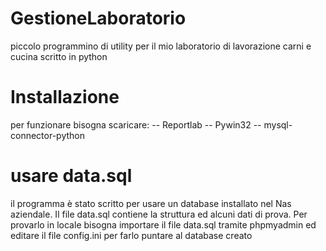 # GestioneLaboratorio
piccolo programmino di utility per il mio laboratorio di lavorazione carni e cucina scritto in python

# Installazione
per funzionare bisogna scaricare:
-- Reportlab
-- Pywin32
-- mysql-connector-python

# usare data.sql
il programma è stato scritto per usare un database installato nel Nas aziendale.
Il file data.sql contiene la struttura ed alcuni dati di prova. 
Per provarlo in locale bisogna importare il file data.sql tramite phpmyadmin ed
editare il file config.ini per farlo puntare al database creato
